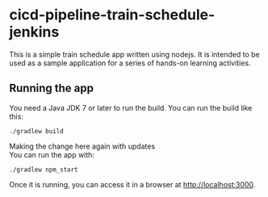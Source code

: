 # cicd-pipeline-train-schedule-jenkins

This is a simple train schedule app written using nodejs. It is intended to be used as a sample application for a series of hands-on learning activities.

## Running the app

You need a Java JDK 7 or later to run the build. You can run the build like this:

    ./gradlew build
 Making the change here again with updates  
You can run the app with:

    ./gradlew npm_start

Once it is running, you can access it in a browser at [http://localhost:3000](http://localhost:3000).  

